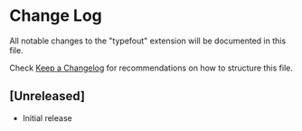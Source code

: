# Change Log

All notable changes to the "typefout" extension will be documented in this file.

Check [Keep a Changelog](http://keepachangelog.com/) for recommendations on how to structure this file.

## [Unreleased]

- Initial release